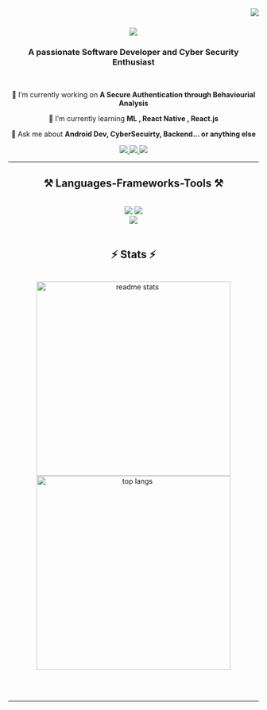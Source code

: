 <img align="right" src="https://visitor-badge.laobi.icu/badge?page_id=aarshx05.aarshx05" />

<h1 align="center">
    <img src="https://readme-typing-svg.herokuapp.com/?font=Righteous&size=35&center=true&vCenter=true&width=500&height=70&duration=4000&lines=Hey+There!;+I'm+Aarsh+Chaurasia;" />
</h1>

<h3 align="center">A passionate Software Developer and Cyber Security Enthusiast</h3>

<br/>

<div align="center">
 
 🔭 I’m currently working on **A Secure Authentication through Behaviourial Analysis**
 
 🌱 I’m currently learning **ML , React Native , React.js**

💬 Ask me about **Android Dev, CyberSecuirty, Backend... or anything else**


 </div>
 
<div align="center"> 
  <a href="mailto:aarsh.chaurasia.201007@gmail.com">
    <img src="https://img.shields.io/badge/Gmail-333333?style=for-the-badge&logo=gmail&logoColor=red" />
  </a>
  <a href="https://www.linkedin.com/in/aarsh-chaurasia-03b46a270/" target="_blank">
    <img src="https://img.shields.io/badge/LinkedIn-0077B5?style=for-the-badge&logo=linkedin&logoColor=white" target="_blank" />
  </a>
  <a href="https://aarshx05.github.io/Portfolio/" target="_blank">
     <img src="https://img.shields.io/badge/Portfolio-FF5722?style=for-the-badge&logo=todoist&logoColor=white" target="_blank" /> 
  </a>
</div>

 <hr/>
 
<h2 align="center">⚒️ Languages-Frameworks-Tools ⚒️</h2>
<br/>
<div align="center">
    <img src="https://skillicons.dev/icons?i=python,javascript,firebase,cpp,java,mysql,androidstudio,tailwind,git" />
    <img src="https://skillicons.dev/icons?i=bootstrap,ai,html,css,vscode,github,pr,ae,ps" /><br>
     <img src="https://skillicons.dev/icons?i=cs,dotnet,gcp,aws,kotlin,kali,visualstudio,ubuntu,powershell" /><br>
</div>

<br/>

<h2 align="center">⚡ Stats ⚡</h2>
<br>
<div align=center>

  <img width=390 margin=20 src="https://github-readme-stats.vercel.app/api?username=aarshx05&count_private=true&show_icons=true&theme=react&rank_icon=github&border_radius=10" alt="readme stats" />
  <br/>
  <img width=390 margin=20 align="center" src="https://github-readme-stats.vercel.app/api/top-langs/?username=aarshx05&hide=HTML,C&langs_count=6&layout=compact&theme=react&border_radius=10&size_weight=0.5&count_weight=0.5&exclude_repo=github-readme-stats" alt="top langs" />
</div>

<br/><br/>

<hr/>

<br/>



<br/>

